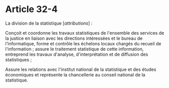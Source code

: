 # Article 32-4

La division de la statistique [*attributions*] :

Conçoit et coordonne les travaux statistiques de l'ensemble des services de la justice en liaison avec les directions intéressées et le bureau de l'informatique, forme et contrôle les échelons locaux chargés du recueil de l'information ; assure le traitement statistique de cette information, entreprend les travaux d'analyse, d'interprétation et de diffusion des statistiques ;

Assure les relations avec l'institut national de la statistique et des études économiques et représente la chancellerie au conseil national de la statistique.
